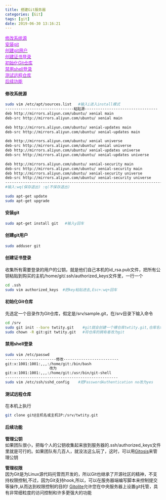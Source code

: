 ```yaml
---
title: 搭建Git服务器
categories: [Git]
tags: [git]
date: 2019-06-30 13:16:21
---
```

[<span style="color:#B900ff;">修改系统源</span>](#修改系统源)  
[<span style="color:#B900ff;">安装git</span>](#安装git)  
[<span style="color:#B900ff;">创建git用户</span>](#创建git用户)  
[<span style="color:#B900ff;">创建证书登录</span>](#创建证书登录)  
[<span style="color:#B900ff;">初始化Git仓库</span>](#初始化git仓库)  
[<span style="color:#B900ff;">禁用shell登录</span>](#禁用shell登录)  
[<span style="color:#B900ff;">测试远程仓库</span>](#测试远程仓库)  
[<span style="color:#B900ff;">后续功能</span>](#后续功能)  
  
#### 修改系统源  
```bash
sudo vim /etc/apt/sources.list   #输入i进入install模式
-------------------------------粘贴源---------------------------------
deb http://mirrors.aliyun.com/ubuntu/ xenial main
deb-src http://mirrors.aliyun.com/ubuntu/ xenial main
 
deb http://mirrors.aliyun.com/ubuntu/ xenial-updates main
deb-src http://mirrors.aliyun.com/ubuntu/ xenial-updates main
 
deb http://mirrors.aliyun.com/ubuntu/ xenial universe
deb-src http://mirrors.aliyun.com/ubuntu/ xenial universe
deb http://mirrors.aliyun.com/ubuntu/ xenial-updates universe
deb-src http://mirrors.aliyun.com/ubuntu/ xenial-updates universe
 
deb http://mirrors.aliyun.com/ubuntu/ xenial-security main
deb-src http://mirrors.aliyun.com/ubuntu/ xenial-security main
deb http://mirrors.aliyun.com/ubuntu/ xenial-security universe
deb-src http://mirrors.aliyun.com/ubuntu/ xenial-security universe
-----------------------------------------------------------------------
#输入:wq(保存退出) :q(不保存退出)
 
sudo apt-get update
sudo apt-get upgrade
```
  
#### 安装git  
```bash
sudo apt-get install git   #输入y回车
```
  
#### 创建git用户  
```bash
sudo adduser git
```
  
#### 创建证书登录  
收集所有需要登录的用户的公钥，就是他们自己本机的id_rsa.pub文件，把所有公钥粘贴到购买的主机/home/git/.ssh/authorized_keys文件里，一行一个  
```bash
cd .ssh
sudo vim authorized_keys  #把key粘贴进去,Esc+:wq+回车
```
  
#### 初始化Git仓库  
先选定一个目录作为Git仓库，假定是/srv/sample.git，在/srv目录下输入命令  
```bash
cd /srv
sudo git init --bare twtity.git    #git就会创建一个裸仓库twtity.git,仓库名twtity可自定义
sudo chown -R git:git twtity.git   #将仓库的拥有者改为git
```
  
#### 禁用shell登录  
```bash
sudo vim /etc/passwd
-----------------------修改-------------------------
git:x:1001:1001:,,,:/home/git:/bin/bash
                    改为
git:x:1001:1001:,,,:/home/git:/usr/bin/git-shell
---------------------------------------------------
sudo vim /etc/ssh/sshd_config    #把PasswordAuthentication no改为yes
```
  
#### 测试远程仓库  
在本机上执行  
```bash
git clone git@主机名或主机IP:/srv/twtity.git
```
  
#### 后续功能  
**管理公钥**  
如果团队很小，把每个人的公钥收集起来放到服务器的.ssh/authorized_keys文件里就是可行的。如果团队有几百人，就没法这么玩了，这时，可以用[Gitosis](https://github.com/res0nat0r/gitosis)来管理公钥  
  
**管理权限**  
因为Git是为Linux源代码托管而开发的，所以Git也继承了开源社区的精神，不支持权限控制,不过，因为Git支持hook,所以，可以在服务器端编写脚本来控制提交等操作,从而达到权限控制的目的! [Gitolite](https://github.com/sitaramc/gitolite)允许您在中央服务器上设置git托管，具有非常细粒度的访问控制和许多更强大的功能  

